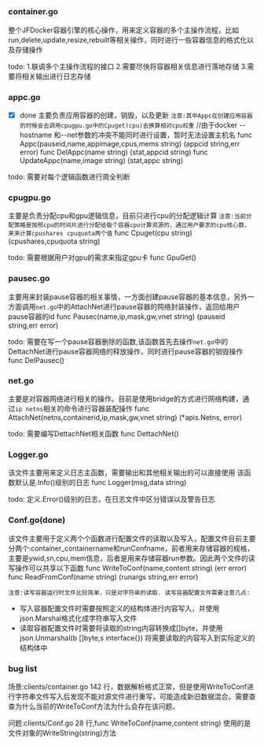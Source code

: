 ##
###
### container.go
整个JFDocker容器引擎的核心操作，用来定义容器的多个主操作流程，比如run,delete,update,resize,rebuilt等相关操作，同时进行一些容器信息的格式化以及存储操作

todo:
1.联调多个主操作流程的接口
2.需要尽快将容器相关信息进行落地存储
3.需要将相关输出进行日志存储

### appc.go
- [x] done
主要负责应用容器的创建，销毁，以及更新
`注意:其中Appc在创建应用容器的时候会去调用cpugpu.go中的Cpuget(cpu)去换算相对cpu权重`
//由于docker --hostname 和--net参数的冲突不能同时进行设置，暂时无法设置主机名
func Appc(pauseid,name,appimage,cpus,mems string)  (appcid string,err error)
func DelAppc(name string) (stat,appcid string)
func UpdateAppc(name,image string) (stat,appc string)

todo:
需要对每个逻辑函数进行周全判断


### cpugpu.go
主要是负责分配cpu和gpu逻辑信息，目前只进行cpu的分配逻辑计算
`注意:当前分配策略是按照cpu的时间片进行分配给每个容器cpu计算资源的，通过用户要求的cpu核心数，来来计算cpushares cpuquota两个值`
func Cpuget(cpu string) (cpushares,cpuquota string)

todo:
需要根据用户对gpu的需求来指定gpu卡
func GpuGet()

### pausec.go
主要用来封装pause容器的相关事情，一方面创建pause容器的基本信息，另外一方面调用`net.go`中的AttachNet进行pause容器的网络封装操作，返回给用户pause容器的id
func Pausec(name,ip,mask,gw,vnet string) (pauseid string,err error)

todo:
需要在写一个pause容器删除的函数,该函数首先去操作`net.go`中的DettachNet进行pause容器网络的释放操作，同时进行pause容器的销毁操作
func DelPausec()

### net.go
主要是对容器网络进行相关的操作。目前是使用bridge的方式进行网络构建，通过`ip netns`相关的命令进行容器装配操作
func AttachNet(netns,containerid,ip,mask,gw,vnet string) (*apis.Netns, error)

todo:
需要编写DettachNet相关函数
func DettachNet()

### Logger.go

该文件主要用来定义日志主函数，需要输出和其他相关输出的可以直接使用
该函数默认是.Info()级别的日志
func Logger(msg,data string)

todo:
定义.Error()级别的日志，在日志文件中区分错误以及警告日志



### Conf.go(done)
该文件主要用于定义两个个函数进行配置文件的读取以及写入，配置文件目前主要分两个:container_containername和runConfname，前者用来存储容器的规格，主要是ywid,sn,cpu,mem信息，后者是用来存储容器run参数。因此两个文件的读写操作可以共享以下函数
func WriteToConf(name,content string) (err error)
func ReadFromConf(name string) (runargs string,err error)

`注意:读写容器运行时文件比较简单，只是对字符串的读取. 读写容器配置文件需要注意几点:`
- 写入容器配置文件时需要按照定义的结构体进行内容写入，并使用json.Marshal格式化成字符串写入文件
- 读取容器配置文件时需要将读取的string内容转换成[]byte，并使用json.Unmarshal(b []byte,s interface{}) 将需要读取的内容写入到实际定义的结构体中

### bug list 
场景:clients/container.go 
142 行，数据解析格式正常，但是使用WriteToConf进行字符串文件写入后发现不能对源文件进行重写，可能造成新旧数据混合。需要查查为什么当前的WriteToConf方法为什么会存在该问题。

问题:clients/Conf.go
28 行,func WriteToConf(name,content string) 使用的是文件对象的WriteString(string)方法

